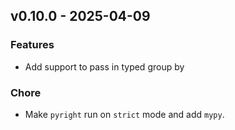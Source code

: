 ## v0.10.0 - 2025-04-09
### Features
* Add support to pass in typed group by
### Chore
* Make `pyright` run on `strict` mode and add `mypy`.
